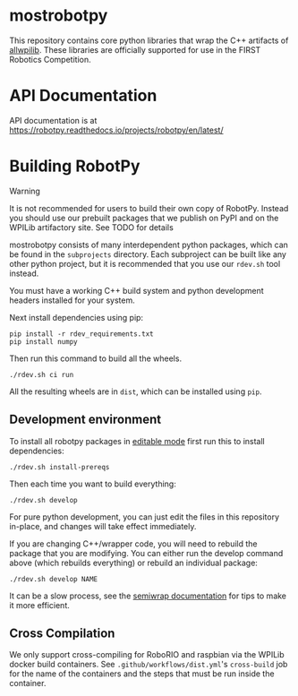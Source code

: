 mostrobotpy
===========

This repository contains core python libraries that wrap the C++ artifacts of
[allwpilib](https://github.com/wpilibsuite/allwpilib). These libraries are
officially supported for use in the FIRST Robotics Competition.

API Documentation
=================

API documentation is at https://robotpy.readthedocs.io/projects/robotpy/en/latest/

Building RobotPy
================

> [!WARNING]
> It is not recommended for users to build their own copy of RobotPy.
> Instead you should use our prebuilt packages that we publish on PyPI and
> on the WPILib artifactory site. See TODO for details

mostrobotpy consists of many interdependent python packages, which can be
found in the `subprojects` directory. Each subproject can be built like
any other python project, but it is recommended that you use our `rdev.sh`
tool instead.

You must have a working C++ build system and python development headers
installed for your system.

Next install dependencies using pip:

    pip install -r rdev_requirements.txt
    pip install numpy

Then run this command to build all the wheels.

    ./rdev.sh ci run

All the resulting wheels are in `dist`, which can be installed using `pip`.


Development environment
-----------------------

To install all robotpy packages in [editable mode](https://packaging.python.org/en/latest/guides/distributing-packages-using-setuptools/#working-in-development-mode)
first run this to install dependencies:

    ./rdev.sh install-prereqs

Then each time you want to build everything:

    ./rdev.sh develop

For pure python development, you can just edit the files in this repository in-place, and
changes will take effect immediately.

If you are changing C++/wrapper code, you will need to rebuild the package that you are
modifying. You can either run the develop command above (which rebuilds everything) or
rebuild an individual package:

    ./rdev.sh develop NAME

It can be a slow process, see the [semiwrap documentation](https://semiwrap.readthedocs.io/en/stable/tips.html)
for tips to make it more efficient.

Cross Compilation
-----------------

We only support cross-compiling for RoboRIO and raspbian via the WPILib
docker build containers. See `.github/workflows/dist.yml`'s `cross-build`
job for the name of the containers and the steps that must be run inside
the container.

